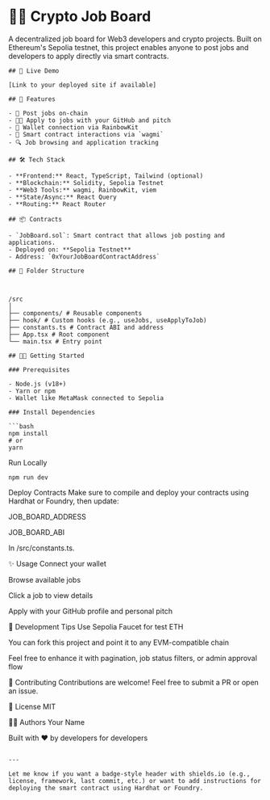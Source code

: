 # 🧑‍💻 Crypto Job Board

A decentralized job board for Web3 developers and crypto projects. Built on Ethereum's Sepolia testnet, this project enables anyone to post jobs and developers to apply directly via smart contracts.
```
## 🔗 Live Demo

[Link to your deployed site if available]

## 🚀 Features

- 📝 Post jobs on-chain
- 🧑‍💼 Apply to jobs with your GitHub and pitch
- 🔐 Wallet connection via RainbowKit
- 📡 Smart contract interactions via `wagmi`
- 🔍 Job browsing and application tracking

## 🛠️ Tech Stack

- **Frontend:** React, TypeScript, Tailwind (optional)
- **Blockchain:** Solidity, Sepolia Testnet
- **Web3 Tools:** wagmi, RainbowKit, viem
- **State/Async:** React Query
- **Routing:** React Router

## 📦 Contracts

- `JobBoard.sol`: Smart contract that allows job posting and applications.
- Deployed on: **Sepolia Testnet**
- Address: `0xYourJobBoardContractAddress`

## 📁 Folder Structure



/src
│
├── components/ # Reusable components
├── hook/ # Custom hooks (e.g., useJobs, useApplyToJob)
├── constants.ts # Contract ABI and address
├── App.tsx # Root component
└── main.tsx # Entry point

```

```
## 🧑‍🔧 Getting Started

### Prerequisites

- Node.js (v18+)
- Yarn or npm
- Wallet like MetaMask connected to Sepolia

### Install Dependencies

```bash
npm install
# or
yarn
```


Run Locally

```
npm run dev
```

Deploy Contracts
Make sure to compile and deploy your contracts using Hardhat or Foundry, then update:

JOB_BOARD_ADDRESS

JOB_BOARD_ABI

In /src/constants.ts.


✨ Usage
Connect your wallet

Browse available jobs

Click a job to view details

Apply with your GitHub profile and personal pitch

🧪 Development Tips
Use Sepolia Faucet for test ETH

You can fork this project and point it to any EVM-compatible chain

Feel free to enhance it with pagination, job status filters, or admin approval flow

🤝 Contributing
Contributions are welcome! Feel free to submit a PR or open an issue.

📄 License
MIT

🧑‍💼 Authors
Your Name

Built with ❤️ by developers for developers

```

---

Let me know if you want a badge-style header with shields.io (e.g., license, framework, last commit, etc.) or want to add instructions for deploying the smart contract using Hardhat or Foundry.

```


